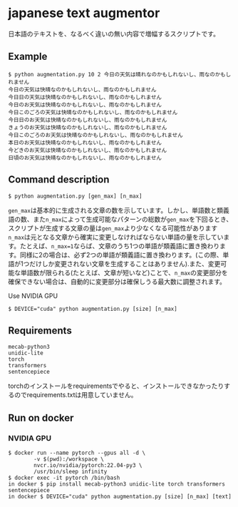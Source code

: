 # japanese text augmentor

日本語のテキストを、なるべく違いの無い内容で増幅するスクリプトです。

## Example
```
$ python augmentation.py 10 2 今日の天気は晴れなのかもしれないし、雨なのかもしれません
今日の天気は快晴なのかもしれないし、雨なのかもしれません
今日日の天気は快晴なのかもしれないし、雨なのかもしれません
今日のお天気は快晴なのかもしれないし、雨なのかもしれません
今日このごろの天気は快晴なのかもしれないし、雨なのかもしれません
今日日のお天気は快晴なのかもしれないし、雨なのかもしれません
きょうのお天気は快晴なのかもしれないし、雨なのかもしれません
今日このごろのお天気は快晴なのかもしれないし、雨なのかもしれません
本日のお天気は快晴なのかもしれないし、雨なのかもしれません
今どきのお天気は快晴なのかもしれないし、雨なのかもしれません
日頃のお天気は快晴なのかもしれないし、雨なのかもしれません
```

## Command description
```
$ python augmentation.py [gen_max] [n_max]
```

`gen_max`は基本的に生成される文章の数を示しています。しかし、単語数と類義語の数、また`n_max`によって生成可能なパターンの総数が`gen_max`を下回るとき、スクリプトが生成する文章の量は`gen_max`より少なくなる可能性があります
`n_max`は元となる文章から確実に変更しなければならない単語の量を示しています。たとえば、`n_max=1`ならば、文章のうち1つの単語が類義語に置き換わります。同様に2の場合は、必ず2つの単語が類義語に置き換わります。(この際、単語が1つだけしか変更されない文章を生成することはありません).また、変更可能な単語数が限られる(たとえば、文章が短いなど)ことで、`n_max`の変更部分を確保できない場合は、自動的に変更部分は確保しうる最大数に調整されます。

Use NVIDIA GPU
```
$ DEVICE="cuda" python augmentation.py [size] [n_max]
```

## Requirements
```
mecab-python3
unidic-lite
torch
transformers
sentencepiece
```

torchのインストールをrequirementsでやると、インストールできなかったりするのでrequirements.txtは用意していません。

## Run on docker
### NVIDIA GPU
```
$ docker run --name pytorch --gpus all -d \
        -v $(pwd):/workspace \
        nvcr.io/nvidia/pytorch:22.04-py3 \
        /usr/bin/sleep infinity
$ docker exec -it pytorch /bin/bash
in docker $ pip install mecab-python3 unidic-lite torch transformers sentencepiece
in docker $ DEVICE="cuda" python augmentation.py [size] [n_max] [text]
```

